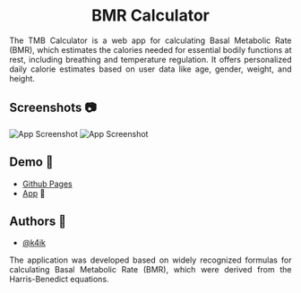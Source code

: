 
<h1 style="text-align: center;">BMR Calculator</h1>

<p style="text-align: justify;">The TMB Calculator is a web app for calculating Basal Metabolic Rate (BMR), which estimates the calories needed for essential bodily functions at rest, including breathing and temperature regulation. It offers personalized daily calorie estimates based on user data like age, gender, weight, and height.</p>


## Screenshots 📷

![App Screenshot](https://cdn.discordapp.com/attachments/1129232473470029864/1153495366180802580/image.png)
![App Screenshot](https://cdn.discordapp.com/attachments/1129232473470029864/1153495370396082197/image.png)


## Demo 🔗

- [Github Pages](https://k4ik.github.io/bmr-calculator/)
 - [App](https://github.com/k4ik/) 🚧

## Authors 👤

- [@k4ik](https://www.github.com/k4ik)


<p style="text-align: justify;">The application was developed based on widely recognized formulas for calculating Basal Metabolic Rate (BMR), which were derived from the Harris-Benedict equations.</p>